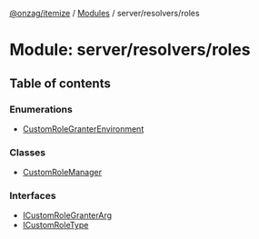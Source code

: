 [@onzag/itemize](../README.md) / [Modules](../modules.md) / server/resolvers/roles

# Module: server/resolvers/roles

## Table of contents

### Enumerations

- [CustomRoleGranterEnvironment](../enums/server_resolvers_roles.CustomRoleGranterEnvironment.md)

### Classes

- [CustomRoleManager](../classes/server_resolvers_roles.CustomRoleManager.md)

### Interfaces

- [ICustomRoleGranterArg](../interfaces/server_resolvers_roles.ICustomRoleGranterArg.md)
- [ICustomRoleType](../interfaces/server_resolvers_roles.ICustomRoleType.md)
